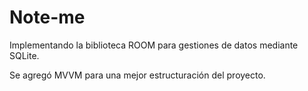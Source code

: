 # Note-me
Implementando la biblioteca ROOM para gestiones de datos mediante SQLite.

Se agregó MVVM para una mejor estructuración del proyecto.

